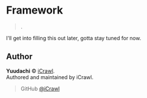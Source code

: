 # Framework

> .

I'll get into filling this out later, gotta stay tuned for now.

## Author

**Yuudachi** © [iCrawl](https://github.com/iCrawl).  
Authored and maintained by iCrawl.

> GitHub [@iCrawl](https://github.com/iCrawl)
